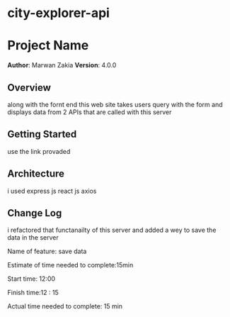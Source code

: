 # city-explorer-api

# Project Name

**Author**: Marwan Zakia
**Version**: 4.0.0 

## Overview
along with the fornt end this web site takes users query with the form and displays data from 2 APIs that are called with this server  

## Getting Started
use the link provaded

## Architecture
i used express js  react js  axios 

## Change Log
i refactored that functanailty of this server and added a wey to save the data in the server 

Name of feature: save data

Estimate of time needed to complete:15min

Start time: 12:00

Finish time:12 : 15 

Actual time needed to complete: 15 min